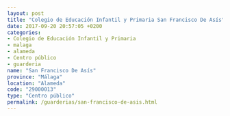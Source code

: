 ```yaml
---
layout: post
title: "Colegio de Educación Infantil y Primaria San Francisco De Asís"
date: 2017-09-20 20:57:05 +0200
categories:
- Colegio de Educación Infantil y Primaria
- malaga
- alameda
- Centro público
- guarderia
name: "San Francisco De Asís"
province: "Málaga"
location: "Alameda"
code: "29000013"
type: "Centro público"
permalink: /guarderias/san-francisco-de-asis.html
---
```

